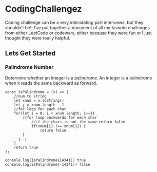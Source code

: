 # CodingChallengez

Coding challenge can be a very intimidating part interviews, but they shouldn't be!! 
I've put together a document of all my favorite challenges from either LeetCode or codewars, either because they were fun or I just thought they were really helpful. 

## Lets Get Started

### Palindrome Number
Determine whether an integer is a palindrome. An integer is a palindrome when it reads the same backward as forward.

```
const isPalindrome = (x) => {
    //num to string
    let xnum = x.toString()
    let j = xnum.length - 1
    //for loop for each char
    for(let i = 0; i < xnum.length; i++){
        //for loop backwards for each char
            //if the chars is not the same return false
            if(xnum[i] !== xnum[j]) {
                return false
        }
      j--;
    }
    return true         
};

console.log(isPalindrome(14341)) true
console.log(isPalindrome(-14341)) false
```